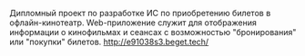 Дипломный проект по разработке ИС по приобретению билетов в офлайн-кинотеатр.
Web-приложение служит для отображения информации о кинофильмах и сеансах с возможностью "бронирования" или "покупки" билетов.
http://e91038s3.beget.tech/
